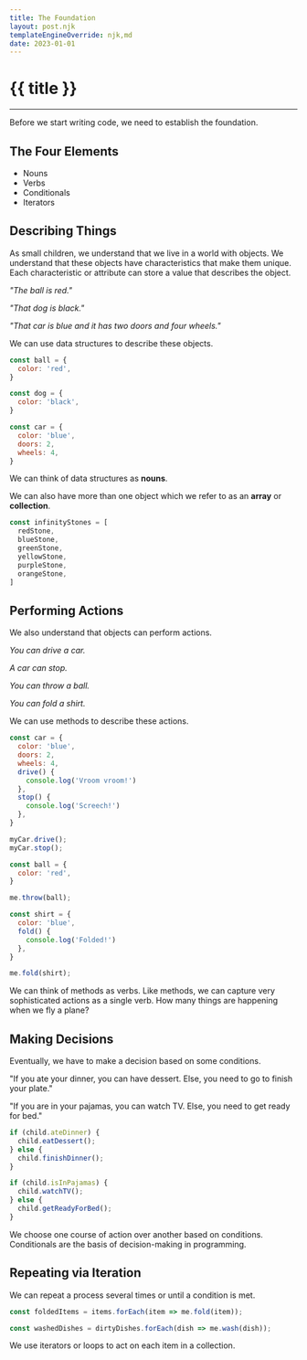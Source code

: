 ```yaml
---
title: The Foundation
layout: post.njk
templateEngineOverride: njk,md
date: 2023-01-01
---
```


# {{ title }}

---

Before we start writing code, we need to establish the foundation. 


## The Four Elements

- Nouns
- Verbs
- Conditionals
- Iterators


## Describing Things

As small children, we understand that we live in a world with objects. We understand that these objects have characteristics that make them unique. Each characteristic or attribute can store a value that describes the object.

*"The ball is red."*

*"That dog is black."*

*"That car is blue and it has two doors and four wheels."*

We can use data structures to describe these objects.

```javascript
const ball = {
  color: 'red',
}

const dog = {
  color: 'black',
}

const car = {
  color: 'blue',
  doors: 2,
  wheels: 4,
}
```

We can think of data structures as **nouns**.

We can also have more than one object which we refer to as an **array** or **collection**.

```javascript
const infinityStones = [
  redStone,
  blueStone,
  greenStone,
  yellowStone,
  purpleStone,
  orangeStone,
]
```

## Performing Actions

We also understand that objects can perform actions. 

*You can drive a car.*

*A car can stop.*

*You can throw a ball.*

*You can fold a shirt.*

We can use methods to describe these actions.

```javascript
const car = {
  color: 'blue',
  doors: 2,
  wheels: 4,
  drive() {
    console.log('Vroom vroom!')
  },
  stop() {
    console.log('Screech!')
  },
}

myCar.drive();
myCar.stop();
```

```javascript
const ball = {
  color: 'red',
}

me.throw(ball);
```

```javascript
const shirt = {
  color: 'blue',
  fold() {
    console.log('Folded!')
  },
}

me.fold(shirt);
```

We can think of methods as verbs. Like methods, we can capture very sophisticated actions as a single verb. How many things are happening when we fly a plane? 

## Making Decisions

Eventually, we have to make a decision based on some conditions. 

"If you ate your dinner, you can have dessert. Else, you need to go to finish your plate."

"If you are in your pajamas, you can watch TV. Else, you need to get ready for bed."

```javascript
if (child.ateDinner) {
  child.eatDessert();
} else {
  child.finishDinner();
}
```

```javascript
if (child.isInPajamas) {
  child.watchTV();
} else {
  child.getReadyForBed();
}
```

We choose one course of action over another based on conditions. Conditionals are the basis of decision-making in programming. 

## Repeating via Iteration

We can repeat a process several times or until a condition is met.

```javascript
const foldedItems = items.forEach(item => me.fold(item));

const washedDishes = dirtyDishes.forEach(dish => me.wash(dish));
```

We use iterators or loops to act on each item in a collection. 